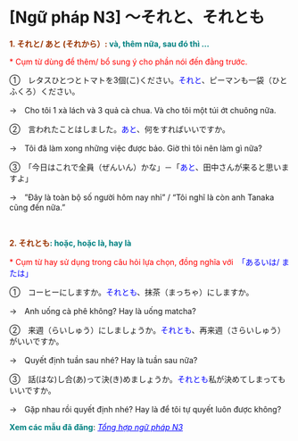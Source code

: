 # [Ngữ pháp N3] ～それと、それとも
<div class="entry-content">
<p><strong><span style="color: #993300;">1. それと/ あと (それから）: <span style="color: #008080;">và, thêm nữa, sau đó thì …</span></span></strong></p>
<p><span style="color: #ff0000;">* Cụm từ dùng để thêm/ bổ sung ý cho phần nói đến đằng trước.</span></p>
<p>①　レタスひとつとトマトを3個(こ)ください。<span style="color: #0000ff;">それと</span>、ピーマンも一袋（ひとふくろ）ください。</p>
<p>→　Cho tôi 1 xà lách và 3 quả cà chua. Và cho tôi một túi ớt chuông nữa.</p>
<p>②　言われたことはしました。<span style="color: #0000ff;">あと</span>、何をすればいいですか。</p>
<p>→　Tôi đã làm xong những việc được bảo. Giờ thì tôi nên làm gì nữa?</p>
<p>③　「今日はこれで全員（ぜんいん）かな」－「<span style="color: #0000ff;">あと</span>、田中さんが来ると思いますよ」</p>
<p>→　”Đây là toàn bộ số người hôm nay nhỉ” / “Tôi nghĩ là còn anh Tanaka cũng đến nữa.”</p>

<br/>
</p>
<p><strong><span style="color: #008080;"><span style="color: #993300;">2. それとも</span>: hoặc, hoặc là, hay là</span></strong></p>
<p><span style="color: #ff0000;">* Cụm từ hay sử dụng trong câu hỏi lựa chọn, đồng nghĩa với  <span style="color: #0000ff;">「あるいは/ または」</span></span></p>
<p>①　コーヒーにしますか。<span style="color: #0000ff;">それとも</span>、抹茶（まっちゃ）にしますか。</p>
<p>→　Anh uống cà phê không? Hay là uống matcha?</p>
<p>②　来週（らいしゅう）にしましょうか。<span style="color: #0000ff;">それとも</span>、再来週（さらいしゅう）がいいですか。</p>
<p>→　Quyết định tuần sau nhé? Hay là tuần sau nữa?</p>
<p>③　話(はな)し合(あ)って決(き)めましょうか。<span style="color: #0000ff;">それとも</span>私が決めてしまってもいいですか。</p>
<p>→　Gặp nhau rồi quyết định nhé? Hay là để tôi tự quyết luôn được không?</p>
<p><strong><span style="color: #008080;">Xem các mẫu đã đăng</span></strong>: <span style="color: #0000ff;"><em><a href="https://bikae.net/ngu-phap/tong-hop-ngu-phap-n3/" style="color: #0000ff;" target="_blank">Tổng hợp ngữ pháp N3</a></em></span></p>

</div>